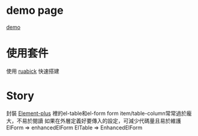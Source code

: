 # demo page
[demo](https://yamapi0103.github.io/enhanced_element_plus/)

# 使用套件
使用 [ruabick](https://github.com/dewfall123/ruabick#ruabick) 快速搭建

# Story
封裝 [Element-plus](https://element-plus.org/) 裡的el-table和el-form 
form item/table-column常常過於龐大，不易於閱讀
如果在外層定義好要傳入的設定，可減少代碼量且易於維護
ElForm => enhancedElForm
ElTable => EnhancedElForm
